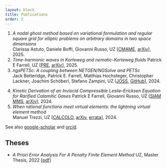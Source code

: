 ```yaml
---
layout: block
title: Publications
order: 2
---
```

  

  1. _A nodal ghost method based on variational formulation and regular square grid for elliptic problems on arbitrary domains in two space dimensions_  
Clarissa Astuto, Daniele Boffi, Giovanni Russo, UZ
[[CMAME](https://doi.org/10.1016/j.cma.2025.118041), [arXiv](https://arxiv.org/abs/2402.04048)], 2025.
  2. _Time-harmonic waves in Korteweg and nematic-Korteweg fluids_ 
Patrick E Farrell, UZ
[[PRE](https://doi.org/10.1103/PhysRevE.111.035413), [arXiv](https://arxiv.org/abs/2411.13354)], 2025.
  3. _ngsPETSc: A coupling between NETGEN/NGSolve and PETSc_  
Jack Betteridge, Patrick E. Farrell, Matthias Hochsteger, Christopher Lackner, Joachim Schöberl, Stefano Zampini, UZ
[[JOSS](https://doi.org/10.21105/joss.07359), [GitHub](https://github.com/NGSolve/ngsPETSc)], 2024.
<!--more-->
  4. _Kinetic Derivation of an Inviscid Compressible Leslie–Ericksen Equation for Rarified Calamitic Gases_ 
Patrick E Farrell, Giovanni Russo, UZ
[[SIAM MMS](https://doi.org/10.1137/24M1630529), [arXiv](https://arxiv.org/abs/2312.15210)], 2024.
  5. _When rational functions meet virtual elements: the lightning virtual element method_  
Manuel Trezzi, UZ
[[CALCOLO](https://doi.org/10.1007/s10092-024-00585-1), [arXiv](https://arxiv.org/pdf/2308.03560), [errata](https://www.uzerbinati.eu/assets/notes/erratalightningvem.pdf)], 2024.

See also 
[google-scholar](https://scholar.google.es/citations?user=bLUNjmgAAAAJ&hl=it)
and
[orcid](https://orcid.org/0000-0002-2577-1106).

Theses
------------
  * _A Priori Error Analysis For A Penalty Finite Element Method_
UZ,  Master Thesis, 2022 [[pdf](https://repository.kaust.edu.sa/server/api/core/bitstreams/3c4a3b78-6d33-4aa7-9548-e7fda3a9bd73/content)]
